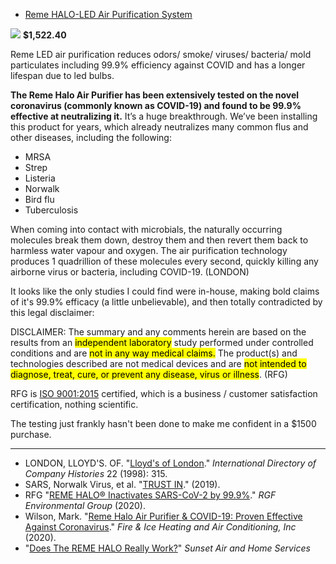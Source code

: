 - [Reme HALO-LED Air Purification System](https://app.oncallair.com/#/view/consultation/0cc5903fd6522391faf5c24bdd55ea5d646a9057e90f29b8ed63bfa2a4167513/1442/752892)

![](https://s3.amazonaws.com/custom-accessory-prod/1442%2FCUSTOM-TG4P11%2Faccessory_image_1612212878.png)
**$1,522.40**

Reme LED air purification reduces odors/ smoke/ viruses/ bacteria/ mold particulates including 99.9% efficiency against COVID and has a longer lifespan due to led bulbs.

**The Reme Halo Air Purifier has been extensively tested on the novel coronavirus (commonly known as COVID-19) and found to be 99.9% effective at neutralizing it.** It’s a huge breakthrough. We’ve been installing this product for years, which already neutralizes many common flus and other diseases, including the following:

-   MRSA
-   Strep
-   Listeria
-   Norwalk
-   Bird flu
-   Tuberculosis

When coming into contact with microbials, the naturally occurring molecules break them down, destroy them and then revert them back to harmless water vapour and oxygen. The air purification technology produces 1 quadrillion of these molecules every second, quickly killing any airborne virus or bacteria, including COVID-19. (LONDON)

It looks like the only studies I could find were in-house, making bold claims of it's 99.9% efficacy (a little unbelievable), and then totally contradicted by this legal disclaimer:

DISCLAIMER: The summary and any comments herein are based on the results from an <mark class="hltr-yellow">independent laboratory</mark> study performed under controlled conditions and are <mark class="hltr-red">not in any way medical claims.</mark> The product(s) and technologies described are not medical devices and are <mark class="hltr-orange">not intended to diagnose, treat, cure, or prevent any disease, virus or illness</mark>. (RFG)

RFG is [ISO 9001:2015](https://www.iso.org/iso-9001-quality-management.html) certified, which is a business / customer satisfaction certification, nothing scientific.

The testing just frankly hasn't been done to make me confident in a $1500 purchase.

---
- LONDON, LLOYD'S. OF. "[Lloyd's of London](https://sigristdesign.com.au/wp-content/uploads/Case-Study-Lloyds-of-London.pdf)." _International Directory of Company Histories_ 22 (1998): 315.
- SARS, Norwalk Virus, et al. "[TRUST IN](https://airwholesalers.com.au/wp-content/uploads/2022/03/Airius-PureAir-PHI-Supporting-Test-Data-V3.1-Small.pdf)." (2019).
- RFG "[REME HALO® Inactivates SARS-CoV-2 by 99.9%](https://rgf.com/wp-content/uploads/2022/08/EA-Testing-2021.pdf)." *RGF Environmental Group* (2020).
- Wilson, Mark. "[Reme Halo Air Purifier & COVID-19: Proven Effective Against Coronavirus](https://indoortemp.com/resources/reme-halo-covid-19)." *Fire & Ice Heating and Air Conditioning, Inc* (2020).
- "[Does The REME HALO Really Work?](https://sunset-air.com/does-the-reme-halo-really-work/)" *Sunset Air and Home Services* 